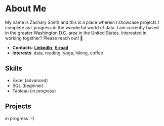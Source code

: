 # About Me #

My name is Zachary Smith and this is a place wherein I showcase projects I complete as I progress in the wonderful world of data.
I am currently based in the greater Washington D.C. area in the United States.
Interested in working together? Please reach out! 👋

- **Contacts**: [**LinkedIn**](https://www.linkedin.com/in/smithzs/), [**E-mail**](mailto:zachstsmith@gmail.com)
- **Interests**: data, reading, yoga, hiking, coffee

## Skills ##

- Excel (advanced)
- SQL (beginner)
- Tableau (in progress)

## Projects ##

in progress :-)
